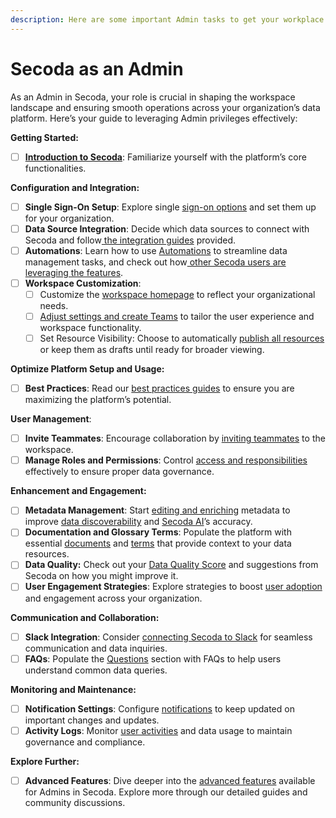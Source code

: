 ```yaml
---
description: Here are some important Admin tasks to get your workplace up and running.
---
```


# Secoda as an Admin

As an Admin in Secoda, your role is crucial in shaping the workspace landscape and ensuring smooth operations across your organization’s data platform. Here’s your guide to leveraging Admin privileges effectively:

**Getting Started:**

* [ ] [**Introduction to Secoda**](../../): Familiarize yourself with the platform’s core functionalities.

**Configuration and Integration:**

* [ ] **Single Sign-On Setup**: Explore single [sign-on options](../../readme/secoda-as-an-admin/sign-in-options.md) and set them up for your organization.
* [ ] **Data Source Integration**: Decide which data sources to connect with Secoda and follow[ the integration guides](connect-your-data/) provided.
* [ ] **Automations**: Learn how to use [Automations](../../features/automations.md) to streamline data management tasks, and check out how[ other Secoda users are leveraging the features](../../features/automations/automations-use-cases.md).
* [ ] **Workspace Customization**:
  * [ ] Customize the [workspace homepage](../../features/homepage.md) to reflect your organizational needs.
  * [ ] [Adjust settings and create Teams](../../best-practices/best-practices-for-setting-up-your-workspace.md) to tailor the user experience and workspace functionality.
  * [ ] Set Resource Visibility: Choose to automatically [publish all resources](add-documentation/publishing.md) or keep them as drafts until ready for broader viewing.

**Optimize Platform Setup and Usage:**

* [ ] **Best Practices**: Read our [best practices guides](../../best-practices/) to ensure you are maximizing the platform’s potential.

**User Management**:

* [ ] **Invite Teammates**: Encourage collaboration by [inviting teammates](invite-teammates/) to the workspace.
* [ ] **Manage Roles and Permissions**: Control [access and responsibilities](../../user-management/) effectively to ensure proper data governance.

**Enhancement and Engagement:**

* [ ] **Metadata Management**: Start [editing and enriching](../../resource-and-metadata-management/add-documentation/) metadata to improve [data discoverability](../../features/search.md) and [Secoda AI](../../features/ai-assistant/)’s accuracy.
* [ ] **Documentation and Glossary Terms**: Populate the platform with essential [documents](../../features/documents/) and [terms](../../features/glossary.md) that provide context to your data resources.
* [ ] **Data Quality:** Check out your [Data Quality Score](../../features/data-quality-score.md) and suggestions from Secoda on how you might improve it.
* [ ] **User Engagement Strategies**: Explore strategies to boost [user adoption](../../readme/secoda-as-an-admin/user-engagement-and-adoption/) and engagement across your organization.

**Communication and Collaboration:**

* [ ] **Slack Integration**: Consider [connecting Secoda to Slack](../../extensions/slack-connection/slack-user-guide.md) for seamless communication and data inquiries.
* [ ] **FAQs**: Populate the [Questions](../../features/ask-questions-in-secoda.md) section with FAQs to help users understand common data queries.

**Monitoring and Maintenance:**

* [ ] **Notification Settings**: Configure [notifications](../../features/notifications.md) to keep updated on important changes and updates.
* [ ] **Activity Logs**: Monitor [user activities](../../features/activity-log.md) and data usage to maintain governance and compliance.

**Explore Further:**

* [ ] **Advanced Features**: Dive deeper into the [advanced features](../../features/) available for Admins in Secoda. Explore more through our detailed guides and community discussions.
